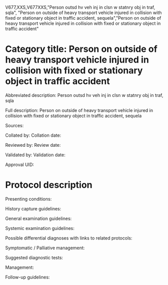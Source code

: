 V677,XXS,V677XXS,"Person outsd hv veh inj in clsn w statnry obj in traf, sqla", "Person on outside of heavy transport vehicle injured in collision with fixed or stationary object in traffic accident, sequela","Person on outside of heavy transport vehicle injured in collision with fixed or stationary object in traffic accident"
# Category title: Person on outside of heavy transport vehicle injured in collision with fixed or stationary object in traffic accident

Abbreviated description: Person outsd hv veh inj in clsn w statnry obj in traf, sqla

Full description: Person on outside of heavy transport vehicle injured in collision with fixed or stationary object in traffic accident, sequela

Sources:

Collated by:
Collation date:

Reviewed by:
Review date:

Validated by:
Validation date:

Approval UID:

# Protocol description

Presenting conditions:

History capture guidelines:

General examination guidelines:

Systemic examination guidelines:

Possible differential diagnoses with links to related protocols:

Symptomatic / Palliative management:

Suggested diagnostic tests:

Management:

Follow-up guidelines:
